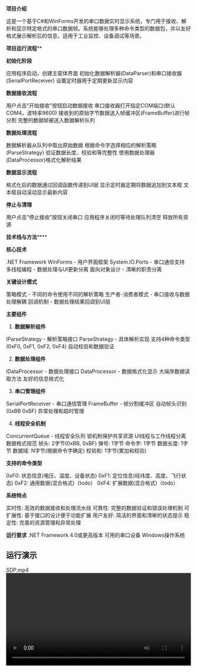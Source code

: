 ****项目介绍****

这是一个基于C#和WinForms开发的串口数据实时显示系统，专门用于接收、解析和显示特定格式的串口数据帧。系统能够处理多种命令类型的数据包，并以友好格式展示解析后的信息，适用于工业监控、设备调试等场景。

**项目运行流程****

**初始化阶段**

应用程序启动，创建主窗体界面
初始化数据解析器(DataParser)和串口接收器(SerialPortReceiver)
设置定时器用于定期更新显示内容

**数据接收流程**

用户点击"开始接收"按钮启动数据接收
串口接收器打开指定COM端口(默认COM4，波特率9600)
接收到的原始字节数据送入帧缓冲区(FrameBuffer)进行帧分割
完整的数据帧被送入数据解析队列

**数据处理流程**

数据解析器从队列中取出原始数据
根据命令字选择相应的解析策略(ParseStrategy)
验证数据长度、校验和等完整性
使用数据处理器(DataProcessor)格式化解析结果

**数据显示流程**

格式化后的数据通过回调函数传递到UI层
显示定时器定期将数据追加到文本框
文本框自动滚动显示最新内容

**停止与清理**

用户点击"停止接收"按钮关闭串口
应用程序关闭时等待处理队列清空
释放所有资源

**技术栈与方法******

**核心技术**

.NET Framework WinForms - 用户界面框架
System.IO.Ports - 串口通信支持
多线程编程 - 数据处理与UI更新分离
面向对象设计 - 清晰的职责分离

**关键设计模式**

策略模式 - 不同的命令使用不同的解析策略
生产者-消费者模式 - 串口接收与数据处理解耦
回调机制 - 数据处理结果回调到UI层

****主要组件****

1. **数据解析组件**

IParseStrategy - 解析策略接口
ParseStrategy - 具体解析实现
支持4种命令类型(0xF0, 0xF1, 0xF2, 0xF4)
自动校验和数据验证

2. **数据处理组件**

IDataProcessor - 数据处理接口
DataProcessor - 数据格式化显示
大端序数据读取方法
友好的信息格式化

3. **串口管理组件**

SerialPortReceiver - 串口通信管理
FrameBuffer - 帧分割缓冲区
自动帧头识别(0xBB 0xBF)
异常处理和超时管理

4. **线程安全机制**

ConcurrentQueue - 线程安全队列
锁机制保护共享资源
UI线程与工作线程分离
数据格式规范
帧头: 2字节(0xBB, 0xBF)
弹号: 1字节
命令字: 1字节
数据长度: 1字节
数据域: N字节(根据命令字确定)
校验和: 1字节(累加和校验)

****支持的命令类型****

0xF0: 状态信息(电压、温度、设备状态)
0xF1: 定位信息(经纬度、高度、飞行状态)
0xF2: 通用数据(混合格式)（todo）
0xF4: 扩展数据(混合格式)（todo）

****系统特点****

实时性: 高效的数据接收和处理流水线
可靠性: 完整的数据验证和错误处理机制
可扩展性: 基于接口的设计便于功能扩展
用户友好: 简洁的界面和清晰的状态提示
稳定性: 完善的资源管理和异常处理

****运行要求****
.NET Framework 4.0或更高版本
可用的串口设备
Windows操作系统

## 运行演示
SDP.mp4
<video src="(https://github.com/k1ki-bit/SerialDataDisplay/blob/master/SDP.mp4)" controls width="100%"></video>
